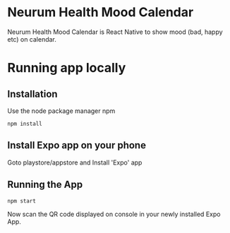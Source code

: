 # Neurum Health Mood Calendar
Neurum Health Mood Calendar is React Native to show mood (bad, happy etc) on calendar.

# Running app locally

## Installation

Use the node package manager npm

```
npm install
```
## Install Expo app on your phone
Goto playstore/appstore and Install 'Expo' app

## Running the App

```
npm start

```
Now scan the QR code displayed on console in your newly installed Expo App.

